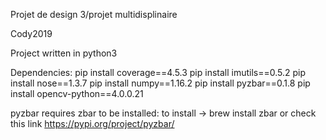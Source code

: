 Projet de design 3/projet multidisplinaire

Cody2019

Project written in python3

Dependencies:
pip install coverage==4.5.3
pip install imutils==0.5.2
pip install nose==1.3.7
pip install numpy==1.16.2
pip install pyzbar==0.1.8
pip install opencv-python==4.0.0.21


pyzbar requires zbar to be installed:
to install -> brew install zbar or check this link https://pypi.org/project/pyzbar/

